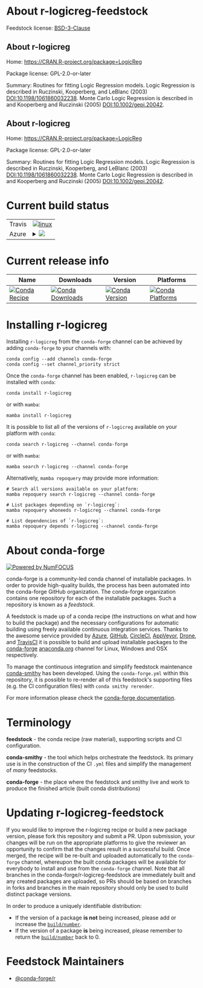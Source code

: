 About r-logicreg-feedstock
==========================

Feedstock license: [BSD-3-Clause](https://github.com/conda-forge/r-logicreg-feedstock/blob/main/LICENSE.txt)


About r-logicreg
----------------

Home: https://CRAN.R-project.org/package=LogicReg

Package license: GPL-2.0-or-later

Summary: Routines for fitting Logic Regression models. Logic Regression is described in Ruczinski, Kooperberg, and LeBlanc (2003) <DOI:10.1198/1061860032238>. Monte Carlo Logic Regression is described in and Kooperberg and Ruczinski (2005) <DOI:10.1002/gepi.20042>.

About r-logicreg
----------------

Home: https://CRAN.R-project.org/package=LogicReg

Package license: GPL-2.0-or-later

Summary: Routines for fitting Logic Regression models. Logic Regression is described in Ruczinski, Kooperberg, and LeBlanc (2003) <DOI:10.1198/1061860032238>. Monte Carlo Logic Regression is described in and Kooperberg and Ruczinski (2005) <DOI:10.1002/gepi.20042>.

Current build status
====================


<table><tr>
    <td>Travis</td>
    <td>
      <a href="https://app.travis-ci.com/conda-forge/r-logicreg-feedstock">
        <img alt="linux" src="https://img.shields.io/travis/com/conda-forge/r-logicreg-feedstock/main.svg?label=Linux">
      </a>
    </td>
  </tr>
    
  <tr>
    <td>Azure</td>
    <td>
      <details>
        <summary>
          <a href="https://dev.azure.com/conda-forge/feedstock-builds/_build/latest?definitionId=2531&branchName=main">
            <img src="https://dev.azure.com/conda-forge/feedstock-builds/_apis/build/status/r-logicreg-feedstock?branchName=main">
          </a>
        </summary>
        <table>
          <thead><tr><th>Variant</th><th>Status</th></tr></thead>
          <tbody><tr>
              <td>linux_64_r_base4.3</td>
              <td>
                <a href="https://dev.azure.com/conda-forge/feedstock-builds/_build/latest?definitionId=2531&branchName=main">
                  <img src="https://dev.azure.com/conda-forge/feedstock-builds/_apis/build/status/r-logicreg-feedstock?branchName=main&jobName=linux&configuration=linux%20linux_64_r_base4.3" alt="variant">
                </a>
              </td>
            </tr><tr>
              <td>linux_64_r_base4.4</td>
              <td>
                <a href="https://dev.azure.com/conda-forge/feedstock-builds/_build/latest?definitionId=2531&branchName=main">
                  <img src="https://dev.azure.com/conda-forge/feedstock-builds/_apis/build/status/r-logicreg-feedstock?branchName=main&jobName=linux&configuration=linux%20linux_64_r_base4.4" alt="variant">
                </a>
              </td>
            </tr><tr>
              <td>linux_aarch64_r_base4.3</td>
              <td>
                <a href="https://dev.azure.com/conda-forge/feedstock-builds/_build/latest?definitionId=2531&branchName=main">
                  <img src="https://dev.azure.com/conda-forge/feedstock-builds/_apis/build/status/r-logicreg-feedstock?branchName=main&jobName=linux&configuration=linux%20linux_aarch64_r_base4.3" alt="variant">
                </a>
              </td>
            </tr><tr>
              <td>linux_aarch64_r_base4.4</td>
              <td>
                <a href="https://dev.azure.com/conda-forge/feedstock-builds/_build/latest?definitionId=2531&branchName=main">
                  <img src="https://dev.azure.com/conda-forge/feedstock-builds/_apis/build/status/r-logicreg-feedstock?branchName=main&jobName=linux&configuration=linux%20linux_aarch64_r_base4.4" alt="variant">
                </a>
              </td>
            </tr><tr>
              <td>linux_ppc64le_r_base4.3</td>
              <td>
                <a href="https://dev.azure.com/conda-forge/feedstock-builds/_build/latest?definitionId=2531&branchName=main">
                  <img src="https://dev.azure.com/conda-forge/feedstock-builds/_apis/build/status/r-logicreg-feedstock?branchName=main&jobName=linux&configuration=linux%20linux_ppc64le_r_base4.3" alt="variant">
                </a>
              </td>
            </tr><tr>
              <td>linux_ppc64le_r_base4.4</td>
              <td>
                <a href="https://dev.azure.com/conda-forge/feedstock-builds/_build/latest?definitionId=2531&branchName=main">
                  <img src="https://dev.azure.com/conda-forge/feedstock-builds/_apis/build/status/r-logicreg-feedstock?branchName=main&jobName=linux&configuration=linux%20linux_ppc64le_r_base4.4" alt="variant">
                </a>
              </td>
            </tr><tr>
              <td>osx_64_r_base4.3</td>
              <td>
                <a href="https://dev.azure.com/conda-forge/feedstock-builds/_build/latest?definitionId=2531&branchName=main">
                  <img src="https://dev.azure.com/conda-forge/feedstock-builds/_apis/build/status/r-logicreg-feedstock?branchName=main&jobName=osx&configuration=osx%20osx_64_r_base4.3" alt="variant">
                </a>
              </td>
            </tr><tr>
              <td>osx_64_r_base4.4</td>
              <td>
                <a href="https://dev.azure.com/conda-forge/feedstock-builds/_build/latest?definitionId=2531&branchName=main">
                  <img src="https://dev.azure.com/conda-forge/feedstock-builds/_apis/build/status/r-logicreg-feedstock?branchName=main&jobName=osx&configuration=osx%20osx_64_r_base4.4" alt="variant">
                </a>
              </td>
            </tr><tr>
              <td>win_64_r_base4.3</td>
              <td>
                <a href="https://dev.azure.com/conda-forge/feedstock-builds/_build/latest?definitionId=2531&branchName=main">
                  <img src="https://dev.azure.com/conda-forge/feedstock-builds/_apis/build/status/r-logicreg-feedstock?branchName=main&jobName=win&configuration=win%20win_64_r_base4.3" alt="variant">
                </a>
              </td>
            </tr><tr>
              <td>win_64_r_base4.4</td>
              <td>
                <a href="https://dev.azure.com/conda-forge/feedstock-builds/_build/latest?definitionId=2531&branchName=main">
                  <img src="https://dev.azure.com/conda-forge/feedstock-builds/_apis/build/status/r-logicreg-feedstock?branchName=main&jobName=win&configuration=win%20win_64_r_base4.4" alt="variant">
                </a>
              </td>
            </tr>
          </tbody>
        </table>
      </details>
    </td>
  </tr>
</table>

Current release info
====================

| Name | Downloads | Version | Platforms |
| --- | --- | --- | --- |
| [![Conda Recipe](https://img.shields.io/badge/recipe-r--logicreg-green.svg)](https://anaconda.org/conda-forge/r-logicreg) | [![Conda Downloads](https://img.shields.io/conda/dn/conda-forge/r-logicreg.svg)](https://anaconda.org/conda-forge/r-logicreg) | [![Conda Version](https://img.shields.io/conda/vn/conda-forge/r-logicreg.svg)](https://anaconda.org/conda-forge/r-logicreg) | [![Conda Platforms](https://img.shields.io/conda/pn/conda-forge/r-logicreg.svg)](https://anaconda.org/conda-forge/r-logicreg) |

Installing r-logicreg
=====================

Installing `r-logicreg` from the `conda-forge` channel can be achieved by adding `conda-forge` to your channels with:

```
conda config --add channels conda-forge
conda config --set channel_priority strict
```

Once the `conda-forge` channel has been enabled, `r-logicreg` can be installed with `conda`:

```
conda install r-logicreg
```

or with `mamba`:

```
mamba install r-logicreg
```

It is possible to list all of the versions of `r-logicreg` available on your platform with `conda`:

```
conda search r-logicreg --channel conda-forge
```

or with `mamba`:

```
mamba search r-logicreg --channel conda-forge
```

Alternatively, `mamba repoquery` may provide more information:

```
# Search all versions available on your platform:
mamba repoquery search r-logicreg --channel conda-forge

# List packages depending on `r-logicreg`:
mamba repoquery whoneeds r-logicreg --channel conda-forge

# List dependencies of `r-logicreg`:
mamba repoquery depends r-logicreg --channel conda-forge
```


About conda-forge
=================

[![Powered by
NumFOCUS](https://img.shields.io/badge/powered%20by-NumFOCUS-orange.svg?style=flat&colorA=E1523D&colorB=007D8A)](https://numfocus.org)

conda-forge is a community-led conda channel of installable packages.
In order to provide high-quality builds, the process has been automated into the
conda-forge GitHub organization. The conda-forge organization contains one repository
for each of the installable packages. Such a repository is known as a *feedstock*.

A feedstock is made up of a conda recipe (the instructions on what and how to build
the package) and the necessary configurations for automatic building using freely
available continuous integration services. Thanks to the awesome service provided by
[Azure](https://azure.microsoft.com/en-us/services/devops/), [GitHub](https://github.com/),
[CircleCI](https://circleci.com/), [AppVeyor](https://www.appveyor.com/),
[Drone](https://cloud.drone.io/welcome), and [TravisCI](https://travis-ci.com/)
it is possible to build and upload installable packages to the
[conda-forge](https://anaconda.org/conda-forge) [anaconda.org](https://anaconda.org/)
channel for Linux, Windows and OSX respectively.

To manage the continuous integration and simplify feedstock maintenance
[conda-smithy](https://github.com/conda-forge/conda-smithy) has been developed.
Using the ``conda-forge.yml`` within this repository, it is possible to re-render all of
this feedstock's supporting files (e.g. the CI configuration files) with ``conda smithy rerender``.

For more information please check the [conda-forge documentation](https://conda-forge.org/docs/).

Terminology
===========

**feedstock** - the conda recipe (raw material), supporting scripts and CI configuration.

**conda-smithy** - the tool which helps orchestrate the feedstock.
                   Its primary use is in the construction of the CI ``.yml`` files
                   and simplify the management of *many* feedstocks.

**conda-forge** - the place where the feedstock and smithy live and work to
                  produce the finished article (built conda distributions)


Updating r-logicreg-feedstock
=============================

If you would like to improve the r-logicreg recipe or build a new
package version, please fork this repository and submit a PR. Upon submission,
your changes will be run on the appropriate platforms to give the reviewer an
opportunity to confirm that the changes result in a successful build. Once
merged, the recipe will be re-built and uploaded automatically to the
`conda-forge` channel, whereupon the built conda packages will be available for
everybody to install and use from the `conda-forge` channel.
Note that all branches in the conda-forge/r-logicreg-feedstock are
immediately built and any created packages are uploaded, so PRs should be based
on branches in forks and branches in the main repository should only be used to
build distinct package versions.

In order to produce a uniquely identifiable distribution:
 * If the version of a package **is not** being increased, please add or increase
   the [``build/number``](https://docs.conda.io/projects/conda-build/en/latest/resources/define-metadata.html#build-number-and-string).
 * If the version of a package **is** being increased, please remember to return
   the [``build/number``](https://docs.conda.io/projects/conda-build/en/latest/resources/define-metadata.html#build-number-and-string)
   back to 0.

Feedstock Maintainers
=====================

* [@conda-forge/r](https://github.com/conda-forge/r/)

